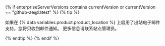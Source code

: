 {% if enterpriseServerVersions contains currentVersion or currentVersion == "github-ae@latest" %}
  {% tip %}

  如果在 {% data variables.product.product_location %} 上启用了出站电子邮件支持，您将只收到邮件通知。 更多信息请联系站点管理员。

  {% endtip %}
{% endif %}
